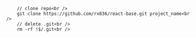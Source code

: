         // clone repo<br />
        git clone https://github.com/rx836/react-base.git project_name<br />
        // delete .git<br />
        rm -rf !$/.git<br />
